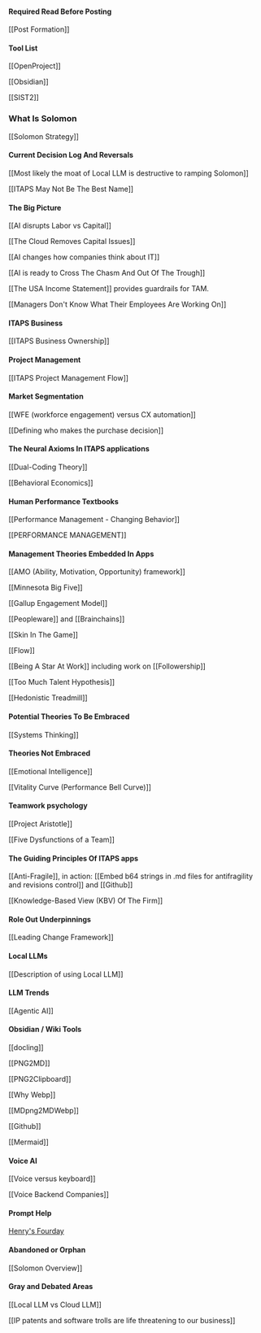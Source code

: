 #### Required Read Before Posting

[[Post Formation]]

#### Tool List

[[OpenProject]]

[[Obsidian]]

[[SIST2]]




### What Is Solomon

[[Solomon Strategy]]

#### Current Decision Log And Reversals

[[Most likely the moat of Local LLM is destructive to ramping Solomon]]

[[ITAPS May Not Be The Best Name]]

#### The Big Picture

[[AI disrupts Labor vs Capital]]

[[The Cloud Removes Capital Issues]]

[[AI changes how companies think about IT]]

[[AI is ready to Cross The Chasm And Out Of The Trough]]

[[The USA Income Statement]] provides guardrails for TAM.

[[Managers Don't Know What Their Employees Are Working On]]


#### ITAPS Business

[[ITAPS Business Ownership]]
#### Project Management

[[ITAPS Project Management Flow]]

#### Market Segmentation

[[WFE (workforce engagement) versus CX automation]]

[[Defining who makes the purchase decision]]

#### The Neural Axioms In ITAPS applications

[[Dual-Coding Theory]]

[[Behavioral Economics]]

#### Human Performance Textbooks

[[Performance Management - Changing Behavior]]

[[PERFORMANCE MANAGEMENT]]

#### Management Theories Embedded In Apps

[[AMO (Ability, Motivation, Opportunity) framework]]

[[Minnesota Big Five]]

[[Gallup Engagement Model]]

[[Peopleware]] and [[Brainchains]]

[[Skin In The Game]]

[[Flow]]

[[Being A Star At Work]] including work on [[Followership]]

[[Too Much Talent Hypothesis]]

[[Hedonistic Treadmill]]

#### Potential Theories To Be Embraced

[[Systems Thinking]]

#### Theories Not Embraced

[[Emotional Intelligence]]

[[Vitality Curve (Performance Bell Curve)]]

#### Teamwork psychology

[[Project Aristotle]]

[[Five Dysfunctions of a Team]]

#### The Guiding Principles Of ITAPS apps

 [[Anti-Fragile]], in action: [[Embed b64 strings in .md files for antifragility and revisions control]] and [[Github]]

[[Knowledge-Based View (KBV) Of The Firm]]

#### Role Out Underpinnings

[[Leading Change Framework]]

#### Local LLMs

[[Description of using Local LLM]]

#### LLM Trends

[[Agentic AI]]

#### Obsidian / Wiki Tools

[[docling]]

[[PNG2MD]]

[[PNG2Clipboard]]

[[Why Webp]]

[[MDpng2MDWebp]]

[[Github]]

[[Mermaid]]

#### Voice AI

[[Voice versus keyboard]]

[[Voice Backend Companies]]



#### Prompt Help

[Henry's Fourday](https://prompt.fourday.ai/)


#### Abandoned or Orphan

[[Solomon Overview]] 


#### Gray and Debated Areas

[[Local LLM vs Cloud LLM]]

[[IP patents and software trolls are life threatening to our business]]




